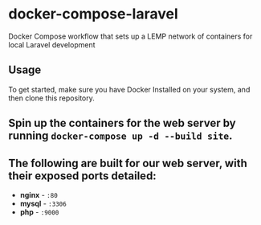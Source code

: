 # docker-compose-laravel

Docker Compose workflow that sets up a LEMP network of containers for local Laravel development

## Usage

To get started, make sure you have Docker Installed on your system, and then clone this repository.

## Spin up the containers for the web server by running  `docker-compose up -d --build site`.

## The following are built for our web server, with their exposed ports detailed:

- **nginx** - `:80`
- **mysql** - `:3306`
- **php** - `:9000`

